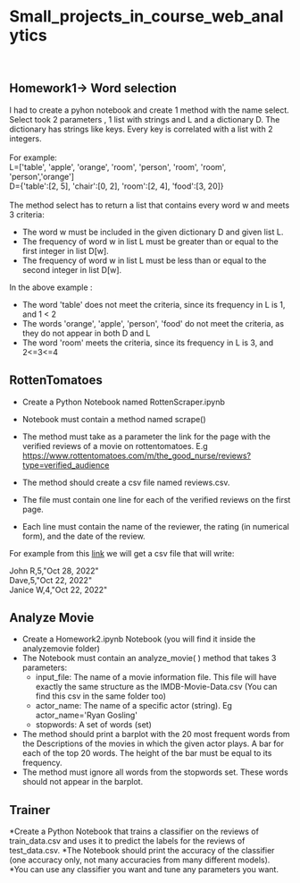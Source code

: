 # Small_projects_in_course_web_analytics
<br>
<h2>Homework1-> Word selection  </h2>
 
 I had to create a pyhon notebook and create 1 method with the name select. Select took 2 parameters , 1 list with strings and L and a dictionary D.
 The dictionary has strings like keys. Every key is correlated with a list with 2 integers. <br>
 <br>
 For example: 
 <br>
L=['table', 'apple', 'orange', 'room', 'person', 'room', 'room', 'person','orange']  <br>
D={'table':[2, 5], 'chair':[0, 2], 'room':[2, 4], 'food':[3, 20]} <br>
<BR>
The method select has to return a list that contains every word w and meets 3 criteria: <br>
* The word w must be included in the given dictionary D and given list L. <br>
* The frequency of word w in list L must be greater than or equal to the first integer in list D[w]. <br>
* The frequency of word w in list L must be less than or equal to the second integer in list D[w].<br>

In the above example : <br>
* The word 'table' does not meet the criteria, since its frequency in L is 1, and 1 < 2 <br>
* The words 'orange', 'apple', 'person', 'food' do not meet the criteria, as they do not appear in both D and L
* The word 'room' meets the criteria, since its frequency in L is 3, and 2<=3<=4

<h2>RottenTomatoes</h2>

* Create a Python Notebook named RottenScraper.ipynb

* Notebook must contain a method named scrape()

* The method must take as a parameter the link for the page with the verified reviews of a movie on rottentomatoes. E.g https://www.rottentomatoes.com/m/the_good_nurse/reviews?type=verified_audience

* The method should create a csv file named reviews.csv.

* The file must contain one line for each of the verified reviews on the first page.

* Each line must contain the name of the reviewer, the rating (in numerical form), and the date of the review. 

For example from this <a href="https://www.rottentomatoes.com/m/the_good_nurse/reviews?type=verified_audience" target="_blank">link</a> we will get a csv file that will write: <br>

John R,5,"Oct 28, 2022"   <br>
Dave,5,"Oct 22, 2022"   <br>
Janice W,4,"Oct 22, 2022"   <br>

<h2>Analyze Movie</h2>

* Create a Homework2.ipynb Notebook (you will find it inside the analyzemovie folder)
* The Notebook must contain an analyze_movie( ) method that takes 3 parameters:
  * input_file: The name of a movie information file. This file will have exactly the same structure as the IMDB-Movie-Data.csv (You can find this csv in the same folder too)
  * actor_name: The name of a specific actor (string). Eg actor_name='Ryan Gosling'
  * stopwords: A set of words (set)
* The method should print a barplot with the 20 most frequent words from the Descriptions of the movies in which the given actor plays. A bar for each of the top 20 words. The height of the bar must be equal to its frequency.
* The method must ignore all words from the stopwords set. These words should not appear in the barplot.

<h2>Trainer</h2>

*Create a Python Notebook that trains a classifier on the reviews of train_data.csv and uses it to predict the labels for the reviews of test_data.csv.
*The Notebook should print the accuracy of the classifier (one accuracy only, not many accuracies from many different models).
*You can use any classifier you want and tune any parameters you want.
